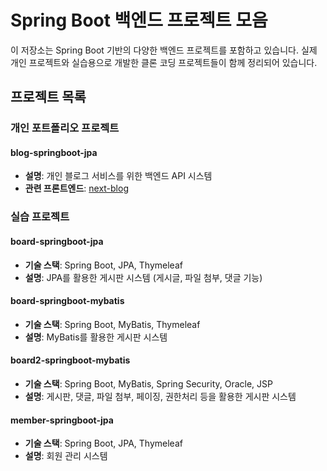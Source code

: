 # Spring Boot 백엔드 프로젝트 모음

이 저장소는 Spring Boot 기반의 다양한 백엔드 프로젝트를 포함하고 있습니다. 실제 개인 프로젝트와 실습용으로 개발한 클론 코딩 프로젝트들이 함께 정리되어 있습니다.

## 프로젝트 목록

### 개인 포트폴리오 프로젝트

#### blog-springboot-jpa

-   **설명**: 개인 블로그 서비스를 위한 백엔드 API 시스템
-   **관련 프론트엔드**: [next-blog](https://github.com/yhs-2551/react-next/tree/main/next-blog)

### 실습 프로젝트

#### board-springboot-jpa

-   **기술 스택**: Spring Boot, JPA, Thymeleaf
-   **설명**: JPA를 활용한 게시판 시스템 (게시글, 파일 첨부, 댓글 기능)

#### board-springboot-mybatis

-   **기술 스택**: Spring Boot, MyBatis, Thymeleaf
-   **설명**: MyBatis를 활용한 게시판 시스템

#### board2-springboot-mybatis

-   **기술 스택**: Spring Boot, MyBatis, Spring Security, Oracle, JSP
-   **설명**: 게시판, 댓글, 파일 첨부, 페이징, 권한처리 등을 활용한 게시판 시스템

#### member-springboot-jpa

-   **기술 스택**: Spring Boot, JPA, Thymeleaf
-   **설명**: 회원 관리 시스템
